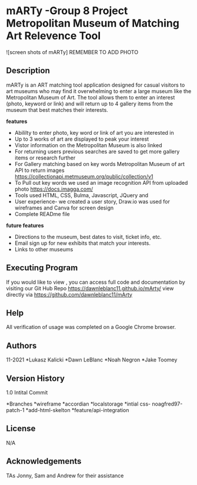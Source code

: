 # mARTy -Group 8 Project Metropolitan Museum of Matching Art Relevence Tool

![screen shots of mARTy] REMEMBER TO ADD PHOTO
## Description
mARTy is an ART matching tool application designed for casual visitors to art museums who may find it overwhelming to enter a large museum like the Metropolitan Museum of Art. The tool allows them to enter an interest (photo, keyword or link) and will return up to 4 gallery items from the museum that best matches their interests.  

**features**
 * Abililty to enter photo, key word or link of art you are interested in
 * Up to 3 works of art are displayed to peak your interest
 * Vistor information on the Metropolitan Museum is also linked
 * For returning users previous searches are saved to get more gallery items or research further
 * For Gallery matching based on key words Metropolitan Museum of art API to return images https://collectionapi.metmuseum.org/public/collection/v1
 * To Pull out key words we used an image recognition API from uploaded photo https://docs.imagga.com/
 * Tools used HTML, CSS, Bulma, Javascript, JQuery and 
 * User experience- we created a user story, Draw.io was used for wireframes and Canva for screen design
 * Complete READme file
 

**future features**
 * Directions to the museum, best dates to visit, ticket info, etc.
 * Email sign up for new exhibits that match your interests.
 * Links to other museums

## Executing Program
If you would like to view , you can access full code and documentation by visiting our Git Hub Repo https://dawnleblanc11.github.io/mArty/ view directly via https://github.com/dawnleblanc11/mArty

## Help
All verification of usage was completed on a Google Chrome browser.

## Authors
11-2021
*Lukasz Kalicki
*Dawn LeBlanc
*Noah Negron
*Jake Toomey

## Version History
1.0 Intital Commit

*Branches
*wireframe
*accordian
*localstorage
*intial css- noagfred97-patch-1
*add-html-skelton
*feature/api-integration

## License
N/A

## Acknowledgements
TAs Jonny, Sam and Andrew for their assistance
